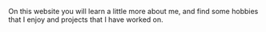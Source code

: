 On this website you will learn a little more about me, and find some hobbies that I enjoy and projects that I have worked on.

